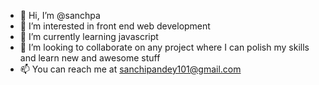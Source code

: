 - 👋 Hi, I’m @sanchpa
- 👀 I’m interested in front end web development
- 🌱 I’m currently learning javascript
- 💞️ I’m looking to collaborate on any project where I can polish my skills and learn new and awesome stuff
- 📫 You can reach me at sanchipandey101@gmail.com

<!---
sanchpa/sanchpa is a ✨ special ✨ repository because its `README.md` (this file) appears on your GitHub profile.
You can click the Preview link to take a look at your changes.
--->
